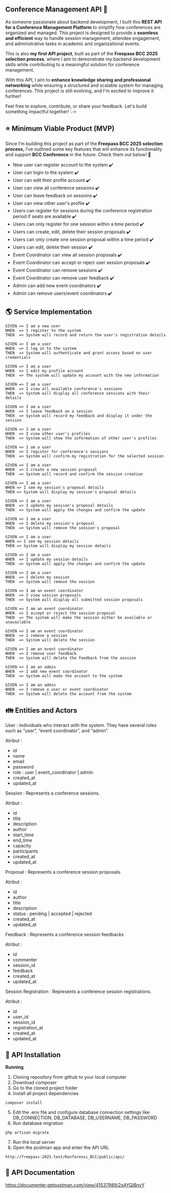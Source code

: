 ## Conference Management API 🚀  

As someone passionate about backend development, I built this **REST API for a Conference Management Platform** to simplify how conferences are organized and managed. This project is designed to provide a **seamless and efficient** way to handle session management, attendee engagement, and administrative tasks in academic and organizational events.  

This is also **my first API project**, built as part of the **Freepass BCC 2025 selection process**, where I aim to demonstrate my backend development skills while contributing to a meaningful solution for conference management.  

With this API, I aim to **enhance knowledge sharing and professional networking** while ensuring a structured and scalable system for managing conferences. This project is still evolving, and I'm excited to improve it further!  

Feel free to explore, contribute, or share your feedback. Let's build something impactful together! 💡🔥

## **⭐** Minimum Viable Product (MVP)

Since I’m building this project as part of the **Freepass BCC 2025 selection process**, I’ve outlined some key features that will enhance its functionality and support **BCC Conference** in the future. Check them out below! 🚀

- New user can register account to the system ✔️
- User can login to the system ✔️
- User can edit their profile account ✔️
- User can view all conference sessions ✔️
- User can leave feedback on sessions ✔️
- User can view other user's profile ✔️
- Users can register for sessions during the conference registration period if seats are available ✔️
- Users can only register for one session within a time period ✔️
- Users can create, edit, delete their session proposals ✔️
- Users can only create one session proposal within a time period ✔️
- Users can edit, delete their session ✔️
- Event Coordinator can view all session proposals ✔️
- Event Coordinator can accept or reject user session proposals ✔️
- Event Coordinator can remove sessions ✔️
- Event Coordinator can remove user feedback ✔️
- Admin can add new event coordinators ✔️
- Admin can remove users/event coordinators ✔️

## **🌎** Service Implementation

```
GIVEN => I am a new user
WHEN  => I register to the system
THEN  => System will record and return the user's registration details

GIVEN => I am a user
WHEN  => I log in to the system
THEN  => System will authenticate and grant access based on user credentials

GIVEN => I am a user
WHEN  => I edit my profile account
THEN  => The system will update my account with the new information

GIVEN => I am a user
WHEN  => I view all available conference's sessions
THEN  => System will display all conference sessions with their details

GIVEN => I am a user
WHEN  => I leave feedback on a session
THEN  => System will record my feedback and display it under the session

GIVEN => I am a user
WHEN  => I view other user's profiles
THEN  => System will show the information of other user's profiles

GIVEN => I am a user
WHEN  => I register for conference's sessions
THEN  => System will confirm my registration for the selected session

GIVEN => I am a user
WHEN  => I create a new session proposal
THEN  => System will record and confirm the session creation

GIVEN => I am a user
WHEN => I see my session's proposal details
THEN => System will display my session's proposal details

GIVEN => I am a user
WHEN  => I update my session's proposal details
THEN  => System will apply the changes and confirm the update

GIVEN => I am a user
WHEN  => I delete my session's proposal
THEN  => System will remove the session's proposal

GIVEN => I am a user
WHEN => I see my session details
THEN => System will display my session details

GIVEN => I am a user
WHEN  => I update my session details
THEN  => System will apply the changes and confirm the update

GIVEN => I am a user
WHEN  => I delete my session
THEN  => System will remove the session

GIVEN => I am an event coordinator
WHEN  => I view session proposals
THEN  => System will display all submitted session proposals

GIVEN => I am an event coordinator
WHEN  => I accept or reject the session proposal
THEN  => The system will make the session either be available or unavailable

GIVEN => I am an event coordinator
WHEN  => I remove a session
THEN  => System will delete the session

GIVEN => I am an event coordinator
WHEN  => I remove user feedback
THEN  => System will delete the feedback from the session

GIVEN => I am an admin
WHEN  => I add new event coordinator
THEN  => System will make the account to the system

GIVEN => I am an admin
WHEN  => I remove a user or event coordinator
THEN  => System will delete the account from the system
```

## **👪** Entities and Actors

User : Individuals who interact with the system. They have several roles such as “user”, “event coordinator”, and “admin”.

Atribut :
- id
- name
- email
- password
- role : user | event_coordinator | admin
- created_at
- updated_at

Session : Represents a conference sessions.

Atribut : 
- id
- title
- description
- author
- start_time
- end_time
- capacity
- participants
- created_at
- updated_at

Proposal : Represents a conference session proposals.

Atribut : 
- id
- author
- title
- description
- status : pending | accepted | rejected
- created_at
- updated_at

Feedback : Represents a conference session feedbacks

Atribut :
- id
- commenter
- session_id
- feedback
- created_at
- updated_at

Session Registration : Represents a conference session registrations.

Atribut :
- id
- user_id
- session_id
- registration_at
- created_at
- updated_at

## **🧪** API Installation
**Running**
1. Cloning repository from github to your local computer
2. Download composer
3. Go to the cloned project folder
4. Install all project dependencies
```
composer install
```
5. Edit the .env file and configure database connection settings like DB_CONNECTION, DB_DATABASE, DB_USERNAME, DB_PASSWORD
6. Run database migration
```
php artisan migrate
```
7. Run the local server
8. Open the postman app and enter the API URL
```
http://freepass-2025.test/Konferensi_BCC/public/api/
```


## **📃** API Documentation
https://documenter.getpostman.com/view/41537989/2sAYQiBnvY
